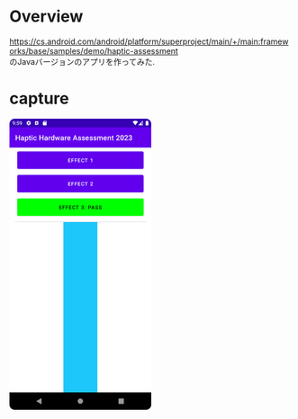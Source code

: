 # Overview

https://cs.android.com/android/platform/superproject/main/+/main:frameworks/base/samples/demo/haptic-assessment<br>
のJavaバージョンのアプリを作ってみた.

# capture

<img src="./1.png" width=50% />